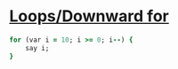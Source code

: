 [1]: http://rosettacode.org/wiki/Loops/Downward_for

# [Loops/Downward for][1]

```ruby
for (var i = 10; i >= 0; i--) {
    say i;
}
```